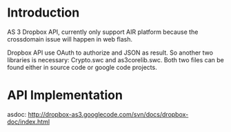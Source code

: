 # Introduction #
AS 3 Dropbox API, currently only support AIR platform because the crossdomain issue will happen in web flash.

Dropbox API use OAuth to authorize and JSON as result.  So another two libraries is necessary: Crypto.swc and as3corelib.swc.  Both two files can be found either in source code or google code projects.

# API Implementation #

asdoc: http://dropbox-as3.googlecode.com/svn/docs/dropbox-doc/index.html